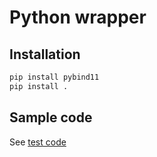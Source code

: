 # Python wrapper


## Installation
```bash
pip install pybind11
pip install .
```

## Sample code

See [test code](./tests/main.py)
